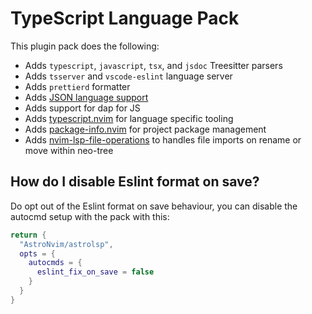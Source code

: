 # TypeScript Language Pack

This plugin pack does the following:

- Adds `typescript`, `javascript`, `tsx`, and `jsdoc` Treesitter parsers
- Adds `tsserver` and `vscode-eslint` language server
- Adds `prettierd` formatter
- Adds [JSON language support](../json)
- Adds support for dap for JS
- Adds [typescript.nvim](https://github.com/jose-elias-alvarez/typescript.nvim) for language specific tooling
- Adds [package-info.nvim](https://github.com/vuki656/package-info.nvim) for project package management
- Adds [nvim-lsp-file-operations](https://github.com/antosha417/nvim-lsp-file-operations) to handles file imports on rename or move within neo-tree


## How do I disable Eslint format on save?

Do opt out of the Eslint format on save behaviour, you can disable the autocmd setup with the pack with this:

```lua
return {
  "AstroNvim/astrolsp",
  opts = {
    autocmds = {
      eslint_fix_on_save = false
    }
  }
}
```
